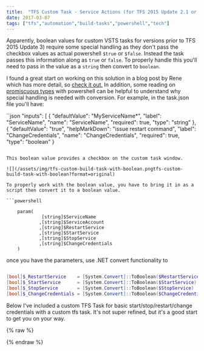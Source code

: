 ```yaml
---
title:  "TFS Custom Task - Service Actions (for TFS 2015 Update 2.1 or before)"
date: 2017-03-07
tags: ["tfs","automation","build-tasks","powershell","tech"]
---
```


Apparently, boolean values for custom VSTS tasks for versions prior to TFS 2015 Update 3) require some special handling as they don't pass the checkbox values as actual powershell `$true` or `$false`. Instead the task passes this information along as `true` or `false`. To properly handle this you'll need to pass in the value as a `string` then convert to `boolean`.

I found a great start on working on this solution in a blog post by Rene which has more detail, so [check it out.](http://bit.ly/2mggrc9) In addition, some reading on [promiscuous types](http://bit.ly/2mgmMnY) with powershell can be helpful to understand why special handling is needed with conversion.
For example, in the task.json file you'll have:

``json
    "inputs": [
            {
                "defaultValue": "MyServiceName*",
                "label": "ServiceName",
                "name": "ServiceName",
                "required": true,
                "type": "string"
            },
            {
                "defaultValue": "true",
                "helpMarkDown": "issue restart command",
                "label": "ChangeCredentials",
                "name": "ChangeCredentials",
                "required": true,
                "type": "boolean"
            }
```

This boolean value provides a checkbox on the custom task window.

![](/assets/img/tfs-custom-build-task-with-boolean.pngtfs-custom-build-task-with-boolean?format=original)

To properly work with the boolean value, you have to bring it in as a script then convert it to a boolean value.

```powershell

    param(
             [string]$ServiceName
            ,[string]$ServiceAccount
            ,[string]$RestartService
            ,[string]$StartService
            ,[string]$StopService
            ,[string]$ChangeCredentials
    )

```

once you have the parameters, use .NET convert functionality to

```powershell

[bool]$_RestartService    = [System.Convert]::ToBoolean($RestartService)
[bool]$_StartService      = [System.Convert]::ToBoolean($StartService)
[bool]$_StopService       = [System.Convert]::ToBoolean($StopService)
[bool]$_ChangeCredentials = [System.Convert]::ToBoolean($ChangeCredentials)

```

Below I've included a custom TFS Task for basic start/stop/restart/change credentials with a custom tfs task. It's not super refined, but it's a good start to get you on your way.

{% raw %}
 <script src="https://gist.github.com/sheldonhull/622ee7b3da8423b689c9a266816103aa.js"></script>
{% endraw %}
